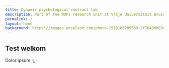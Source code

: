 ```yaml
---
title: Dynamic psychological contract lab
description: Part of the WOPs research unit at Vrije Universiteit Brussel
permalink: /
layout: home
background: https://images.unsplash.com/photo-1518186285589-2f7649de83e0?ixlib=rb-1.2.1&ixid=eyJhcHBfaWQiOjEyMDd9&auto=format&fit=crop&w=1567&q=80
---
```


## Test welkom

Dolor ipsum ;;;;

